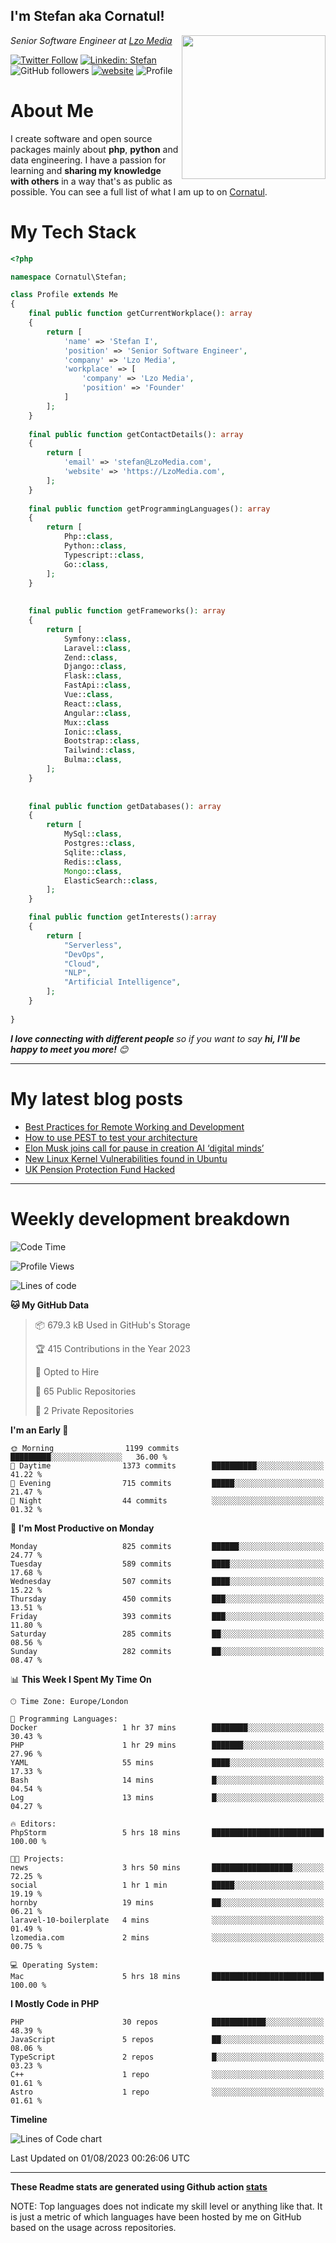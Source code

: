 <h2>I'm Stefan aka Cornatul! </h2>
<img align='right' src="https://i.giphy.com/media/YePKU8cVoIF3afvi8s/giphy.webp" width="230">
<p><em>Senior Software Engineer at <a href="https:/lzomedia.com/">Lzo Media
</a>
</em></p>

[![Twitter Follow](https://img.shields.io/twitter/follow/cornatul?label=Follow)](https://twitter.com/intent/follow?screen_name=cornatul)
[![Linkedin: Stefan](https://img.shields.io/badge/cornatul-blue?style=flat-square&logo=Linkedin&logoColor=white&link=https://www.linkedin.com/in/cornatul/)](https://www.linkedin.com/in/cornatul/)
![GitHub followers](https://img.shields.io/github/followers/cornatul?label=Follow&style=social)
[![website](https://img.shields.io/badge/Website-46a2f1.svg?&style=flat-square&logo=Google-Chrome&logoColor=white&link=https://cornatul.com/)](https://cornatul.com/)
![Profile](https://visitor-badge.glitch.me/badge?page_id=cornatul.cornatul)



# About Me
I create software and open source packages mainly about **php**, **python** and data engineering. 
I have a passion for learning and **sharing my knowledge with others** in a way that's as public as possible. 
You can see a full list of what I am up to on [Cornatul](https://lzomedia.com).


# My Tech Stack

```php
<?php

namespace Cornatul\Stefan;

class Profile extends Me
{
    final public function getCurrentWorkplace(): array
    {
        return [
            'name' => 'Stefan I',
            'position' => 'Senior Software Engineer',
            'company' => 'Lzo Media',
            'workplace' => [
                'company' => 'Lzo Media',
                'position' => 'Founder'         
            ]
        ];
    }
    
    final public function getContactDetails(): array
    {
        return [
            'email' => 'stefan@LzoMedia.com',
            'website' => 'https://LzoMedia.com',
        ];
    }
    
    final public function getProgrammingLanguages(): array
    {
        return [
            Php::class,
            Python::class,
            Typescript::class,
            Go::class,
        ];
    }
    
    
    final public function getFrameworks(): array
    {
        return [
            Symfony::class,
            Laravel::class,
            Zend::class,
            Django::class,
            Flask::class,
            FastApi::class,
            Vue::class,
            React::class,
            Angular::class,
            Mux::class
            Ionic::class,
            Bootstrap::class,
            Tailwind::class,
            Bulma::class,
        ];
    }
    
    
    final public function getDatabases(): array
    {
        return [
            MySql::class,
            Postgres::class,
            Sqlite::class,
            Redis::class,
            Mongo::class,
            ElasticSearch::class,
        ];
    }

    final public function getInterests():array
    {
        return [
            "Serverless",
            "DevOps",
            "Cloud",
            "NLP",
            "Artificial Intelligence",
        ];
    }
   
}
```
 <em><b>I love connecting with different people</b> so if you want to say <b>hi, I'll be happy to meet you more!</b> 😊</em>

---
# My latest blog posts
<!-- BLOG-POST-LIST:START -->
- [Best Practices for Remote Working and Development](https://lzomedia.com/best-practices-for-remote-working-and-development/)
- [How to use PEST to test your architecture](https://lzomedia.com/how-to-use-pest-to-test-your-architecture/)
- [Elon Musk joins call for pause in creation  AI ‘digital minds’](https://lzomedia.com/elon-musk-joins-call-for-pause-in-creation-ai-digital-minds/)
- [New Linux Kernel Vulnerabilities found in Ubuntu](https://lzomedia.com/linux-kernel-vulnerabilities-in-ubuntu/)
- [UK Pension Protection Fund Hacked](https://lzomedia.com/uk-pension-protection-fund-hacked/)
<!-- BLOG-POST-LIST:END -->

---
# Weekly development breakdown
<!--START_SECTION:waka-->
![Code Time](http://img.shields.io/badge/Code%20Time-228%20hrs%2017%20mins-blue)

![Profile Views](http://img.shields.io/badge/Profile%20Views-0-blue)

![Lines of code](https://img.shields.io/badge/From%20Hello%20World%20I%27ve%20Written-17.2%20million%20lines%20of%20code-blue)

**🐱 My GitHub Data** 

> 📦 679.3 kB Used in GitHub's Storage 
 > 
> 🏆 415 Contributions in the Year 2023
 > 
> 💼 Opted to Hire
 > 
> 📜 65 Public Repositories 
 > 
> 🔑 2 Private Repositories 
 > 
**I'm an Early 🐤** 

```text
🌞 Morning                1199 commits        █████████░░░░░░░░░░░░░░░░   36.00 % 
🌆 Daytime                1373 commits        ██████████░░░░░░░░░░░░░░░   41.22 % 
🌃 Evening                715 commits         █████░░░░░░░░░░░░░░░░░░░░   21.47 % 
🌙 Night                  44 commits          ░░░░░░░░░░░░░░░░░░░░░░░░░   01.32 % 
```
📅 **I'm Most Productive on Monday** 

```text
Monday                   825 commits         ██████░░░░░░░░░░░░░░░░░░░   24.77 % 
Tuesday                  589 commits         ████░░░░░░░░░░░░░░░░░░░░░   17.68 % 
Wednesday                507 commits         ████░░░░░░░░░░░░░░░░░░░░░   15.22 % 
Thursday                 450 commits         ███░░░░░░░░░░░░░░░░░░░░░░   13.51 % 
Friday                   393 commits         ███░░░░░░░░░░░░░░░░░░░░░░   11.80 % 
Saturday                 285 commits         ██░░░░░░░░░░░░░░░░░░░░░░░   08.56 % 
Sunday                   282 commits         ██░░░░░░░░░░░░░░░░░░░░░░░   08.47 % 
```


📊 **This Week I Spent My Time On** 

```text
🕑︎ Time Zone: Europe/London

💬 Programming Languages: 
Docker                   1 hr 37 mins        ████████░░░░░░░░░░░░░░░░░   30.43 % 
PHP                      1 hr 29 mins        ███████░░░░░░░░░░░░░░░░░░   27.96 % 
YAML                     55 mins             ████░░░░░░░░░░░░░░░░░░░░░   17.33 % 
Bash                     14 mins             █░░░░░░░░░░░░░░░░░░░░░░░░   04.54 % 
Log                      13 mins             █░░░░░░░░░░░░░░░░░░░░░░░░   04.27 % 

🔥 Editors: 
PhpStorm                 5 hrs 18 mins       █████████████████████████   100.00 % 

🐱‍💻 Projects: 
news                     3 hrs 50 mins       ██████████████████░░░░░░░   72.25 % 
social                   1 hr 1 min          █████░░░░░░░░░░░░░░░░░░░░   19.19 % 
hornby                   19 mins             ██░░░░░░░░░░░░░░░░░░░░░░░   06.21 % 
laravel-10-boilerplate   4 mins              ░░░░░░░░░░░░░░░░░░░░░░░░░   01.49 % 
lzomedia.com             2 mins              ░░░░░░░░░░░░░░░░░░░░░░░░░   00.75 % 

💻 Operating System: 
Mac                      5 hrs 18 mins       █████████████████████████   100.00 % 
```

**I Mostly Code in PHP** 

```text
PHP                      30 repos            ████████████░░░░░░░░░░░░░   48.39 % 
JavaScript               5 repos             ██░░░░░░░░░░░░░░░░░░░░░░░   08.06 % 
TypeScript               2 repos             █░░░░░░░░░░░░░░░░░░░░░░░░   03.23 % 
C++                      1 repo              ░░░░░░░░░░░░░░░░░░░░░░░░░   01.61 % 
Astro                    1 repo              ░░░░░░░░░░░░░░░░░░░░░░░░░   01.61 % 
```



**Timeline**

![Lines of Code chart](https://raw.githubusercontent.com/Cornatul/Cornatul/master/assets/bar_graph.png)


 Last Updated on 01/08/2023 00:26:06 UTC
<!--END_SECTION:waka-->


---


**These Readme stats are generated using Github action [stats](https://github.com/cornatul/stats)**

NOTE: Top languages does not indicate my skill level or anything like that. 
It is just a metric of which languages have been hosted by me on GitHub based on the usage across repositories. 
